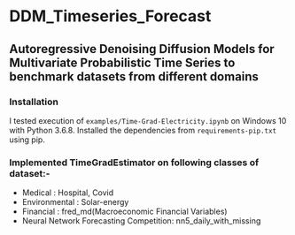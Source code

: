 # DDM_Timeseries_Forecast

## Autoregressive Denoising Diffusion Models for Multivariate Probabilistic Time Series to benchmark datasets from different domains

### Installation

I tested execution of `examples/Time-Grad-Electricity.ipynb` on Windows 10 with Python 3.6.8. Installed the dependencies from `requirements-pip.txt` using pip.

### Implemented TimeGradEstimator on following classes of dataset:-

- Medical : Hospital, Covid
- Environmental : Solar-energy
- Financial : fred_md(Macroeconomic Financial Variables)
- Neural Network Forecasting Competition: nn5_daily_with_missing
